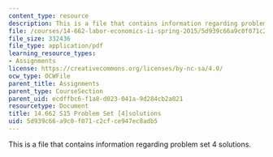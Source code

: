 ```yaml
---
content_type: resource
description: This is a file that contains information regarding problem set 4 solutions.
file: /courses/14-662-labor-economics-ii-spring-2015/5d939c66a9c0f071c2cfce947ec8adb5_MIT14_662S15_pset4_sol.pdf
file_size: 332436
file_type: application/pdf
learning_resource_types:
- Assignments
license: https://creativecommons.org/licenses/by-nc-sa/4.0/
ocw_type: OCWFile
parent_title: Assignments
parent_type: CourseSection
parent_uid: ecdffbc6-f1a8-d023-041a-9d284cb2a021
resourcetype: Document
title: 14.662 S15 Problem Set [4]solutions
uid: 5d939c66-a9c0-f071-c2cf-ce947ec8adb5
---
```

This is a file that contains information regarding problem set 4 solutions.